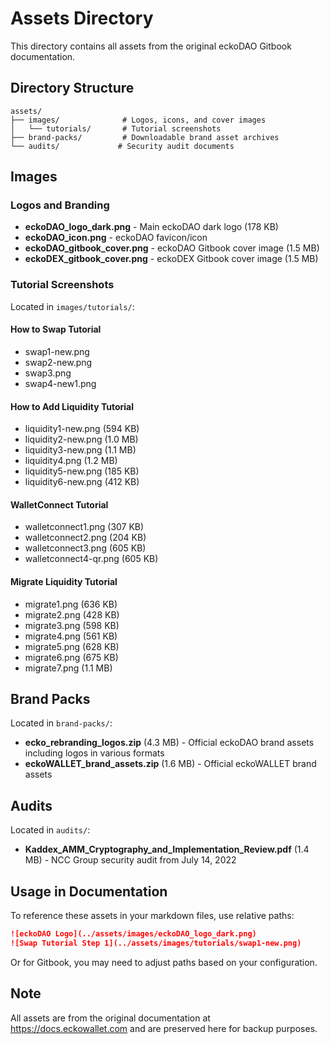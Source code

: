 # Assets Directory

This directory contains all assets from the original eckoDAO Gitbook documentation.

## Directory Structure

```
assets/
├── images/              # Logos, icons, and cover images
│   └── tutorials/       # Tutorial screenshots
├── brand-packs/         # Downloadable brand asset archives
└── audits/             # Security audit documents
```

## Images

### Logos and Branding

- **eckoDAO_logo_dark.png** - Main eckoDAO dark logo (178 KB)
- **eckoDAO_icon.png** - eckoDAO favicon/icon
- **eckoDAO_gitbook_cover.png** - eckoDAO Gitbook cover image (1.5 MB)
- **eckoDEX_gitbook_cover.png** - eckoDEX Gitbook cover image (1.5 MB)

### Tutorial Screenshots

Located in `images/tutorials/`:

#### How to Swap Tutorial
- swap1-new.png
- swap2-new.png
- swap3.png
- swap4-new1.png

#### How to Add Liquidity Tutorial
- liquidity1-new.png (594 KB)
- liquidity2-new.png (1.0 MB)
- liquidity3-new.png (1.1 MB)
- liquidity4.png (1.2 MB)
- liquidity5-new.png (185 KB)
- liquidity6-new.png (412 KB)

#### WalletConnect Tutorial
- walletconnect1.png (307 KB)
- walletconnect2.png (204 KB)
- walletconnect3.png (605 KB)
- walletconnect4-qr.png (605 KB)

#### Migrate Liquidity Tutorial
- migrate1.png (636 KB)
- migrate2.png (428 KB)
- migrate3.png (598 KB)
- migrate4.png (561 KB)
- migrate5.png (628 KB)
- migrate6.png (675 KB)
- migrate7.png (1.1 MB)

## Brand Packs

Located in `brand-packs/`:

- **ecko_rebranding_logos.zip** (4.3 MB) - Official eckoDAO brand assets including logos in various formats
- **eckoWALLET_brand_assets.zip** (1.6 MB) - Official eckoWALLET brand assets

## Audits

Located in `audits/`:

- **Kaddex_AMM_Cryptography_and_Implementation_Review.pdf** (1.4 MB) - NCC Group security audit from July 14, 2022

## Usage in Documentation

To reference these assets in your markdown files, use relative paths:

```markdown
![eckoDAO Logo](../assets/images/eckoDAO_logo_dark.png)
![Swap Tutorial Step 1](../assets/images/tutorials/swap1-new.png)
```

Or for Gitbook, you may need to adjust paths based on your configuration.

## Note

All assets are from the original documentation at https://docs.eckowallet.com and are preserved here for backup purposes.
